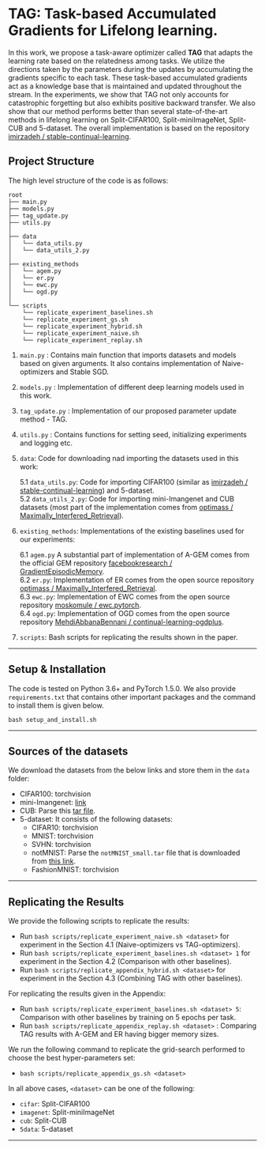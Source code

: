 # TAG: Task-based Accumulated Gradients for Lifelong learning.

In this work, we propose a task-aware optimizer called **TAG** that adapts the learning rate based on the relatedness among tasks. 
We utilize the directions taken by the parameters during the updates by accumulating the gradients specific to each task. 
These task-based accumulated gradients act as a knowledge base that is maintained and updated throughout the stream. 
In the experiments, we show that TAG not only accounts for catastrophic forgetting but also exhibits positive backward transfer. 
We also show that our method performs better than several state-of-the-art methods in lifelong learning on Split-CIFAR100, Split-miniImageNet, Split-CUB and 5-dataset. 
The overall implementation is based on the repository [imirzadeh / stable-continual-learning](https://github.com/imirzadeh/stable-continual-learning).

## Project Structure
The high level structure of the code is as follows:

```
root
├── main.py
├── models.py
├── tag_update.py
├── utils.py
│
├── data
│   └── data_utils.py
│   └── data_utils_2.py   
│
├── existing_methods
│   └── agem.py
│   └── er.py
│   └── ewc.py
│   └── ogd.py
│
└── scripts
    └── replicate_experiment_baselines.sh
    └── replicate_experiment_gs.sh
    └── replicate_experiment_hybrid.sh
    └── replicate_experiment_naive.sh
    └── replicate_experiment_replay.sh

```

1. `main.py`   : Contains main function that imports datasets and models based on given arguments. It also contains implementation of Naive-optimizers and Stable SGD.      
2. `models.py`   : Implementation of different deep learning models used in this work.      
3. `tag_update.py`   : Implementation of our proposed parameter update method - TAG.      
4. `utils.py`   : Contains functions for setting seed, initializing experiments and logging etc.      
5. `data`: Code for downloading nad importing the datasets used in this work:
    
    5.1 `data_utils.py`:  Code for importing CIFAR100 (similar as [imirzadeh / stable-continual-learning](https://github.com/imirzadeh/stable-continual-learning)) and 5-dataset.  
    5.2 `data_utils_2.py`:  Code for importing mini-Imangenet and CUB datasets (most part of the implementation comes from [optimass / Maximally_Interfered_Retrieval](https://github.com/optimass/Maximally_Interfered_Retrieval)).  
6. `existing_methods`: Implementations of the existing baselines used for our experiments:   
    
    6.1 `agem.py` A substantial part of implementation of A-GEM comes from the official GEM repository [facebookresearch / GradientEpisodicMemory](https://github.com/facebookresearch/GradientEpisodicMemory).   
    6.2 `er.py`: Implementation of ER comes from the open source repository [optimass / Maximally_Interfered_Retrieval](https://github.com/optimass/Maximally_Interfered_Retrieval).  
    6.3 `ewc.py`: Implementation of EWC comes from the open source repository [moskomule / ewc.pytorch](https://github.com/moskomule/ewc.pytorch).  
    6.4 `ogd.py`: Implementation of OGD comes from the open source repository [MehdiAbbanaBennani / continual-learning-ogdplus](https://github.com/MehdiAbbanaBennani/continual-learning-ogdplus). 
7. `scripts`: Bash scripts for replicating the results shown in the paper.
 ___
 
## Setup & Installation
The code is tested on Python 3.6+ and PyTorch 1.5.0. We also provide ``requirements.txt`` that contains other important packages and the command to install them is given below.
```
bash setup_and_install.sh
```
 ___

## Sources of the datasets
We download the datasets from the below links and store them in the `data` folder:
 * CIFAR100: torchvision
 * mini-Imangenet: [link](https://www.kaggle.com/whitemoon/miniimagenet)
 * CUB: Parse this [tar file](https://drive.google.com/file/d/1hbzc_P1FuxMkcabkgn9ZKinBwW683j45/view).
 * 5-dataset: It consists of the following datasets:
    * CIFAR10: torchvision
    * MNIST: torchvision
    * SVHN: torchvision
    * notMNIST: Parse the `notMNIST_small.tar` file that is downloaded from [this link](https://yaroslavvb.com/upload/notMNIST/).
    * FashionMNIST: torchvision

 ___

## Replicating the Results
We provide the following scripts to replicate the results:   
 * Run ```bash scripts/replicate_experiment_naive.sh <dataset>``` for experiment in the Section 4.1 (Naive-optimizers vs TAG-optimizers).   
 * Run ```bash scripts/replicate_experiment_baselines.sh <dataset> 1``` for experiment in the Section 4.2 (Comparison with other baselines).
 * Run ```bash scripts/replicate_appendix_hybrid.sh <dataset>```  for experiment in the Section 4.3 (Combining TAG with other baselines).
 
For replicating the results given in the Appendix:
 * Run ```bash scripts/replicate_experiment_baselines.sh <dataset> 5```: Comparison with other baselines by training on 5 epochs per task.
 * Run ```bash scripts/replicate_appendix_replay.sh <dataset>``` : Comparing TAG results with A-GEM and ER having bigger memory sizes.

We run the following command to replicate the grid-search performed to choose the best hyper-parameters set:
 * ```bash scripts/replicate_appendix_gs.sh <dataset>```

In all above cases, `<dataset>` can be one of the following:
 * `cifar`: Split-CIFAR100
 * `imagenet`: Split-miniImageNet
 * `cub`: Split-CUB
 * `5data`: 5-dataset
 
 ___

